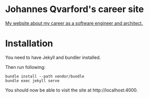 # Johannes Qvarford's career site

[My website about my career as a software engineer and architect.](https://johannes-qvarford.github.io/)

# Installation

You need to have Jekyll and bundler installed.

Then run following:

```
bundle install --path vendor/bundle
bundle exec jekyll serve
```

You should now be able to visit the site at http://localhost:4000.
